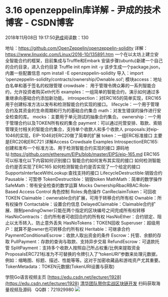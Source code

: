 
# 3.16 openzeppelin库详解 - 尹成的技术博客 - CSDN博客

2018年11月08日 19:17:50[尹成](https://me.csdn.net/yincheng01)阅读数：130


地址：https://github.com/OpenZeppelin/openzeppelin-solidity
详解：https://www.linuxidc.com/Linux/2016-10/135891.htm
一个在以太坊上建立安全智能合约的框架，目前集成与Truffle和Embark
安装步骤(ubuntu)新建一个自己的合约目录，进入合约目录
Truffle init
npm init -y 该步生成一个package.json，内置一些配置信息
npm install -E openzeppelin-solidity
导入：import ‘openzeppelin-solidity/contracts/ownership/Ownable.sol’;
模块access：地址白名单和基于签名的权限管理
crowdsale： 用于管理令牌众筹的一系列智能合约，允许投资者购买eth代币
examples：一组简单的智能合约，演示如何通过多重继承向基础合约添加新功能。
introspection：对ERC165的简单实现，ERC165用于创建标准方法以发布和检测智能合约实现的接口。
lifecycle：一个用于管理合约及其资金的生命周期和行为的基础合约集合
math：对发生错误的操作进行安全检查的库。
mocks：主要用于单元测试的抽象合约集合。
ownership：一个用于管理合约以及TOKEN所有权的集合
payment：可以通过托管安排、取款、索赔管理支付相关的智能合约集合，支持单个收款人和多个收款人
proposals:对eip-1046的实现，EIP-1046对ERC20做了简单的扩展
token：一组ERC标准接口 主要是ERC20和ERC721
详解Access
Crowdsale
Examples
IntrospectionERC165:创建和发布一个标准方法、用于检测智能合约实现的接口
源码地址:https://github.com/ethereum/EIPs/blob/master/EIPS/eip-165.md
ERC165可以标准化以下内容如何识别接口
智能合约如何发布其实现的接口
如何检测智能合约是否实现了ERC165
如何检测智能合约是否实现了一个给定的接口
SupportsInterfaceWithLookup:查找支持的接口
LifecycleDestructible:销毁合约
Pausable：可暂停
TokenDestructible：销毁token
MathMath：简单的数学操作
SafeMath：带有安全检查的数学运算
Mocks
OwnershipRbacRBAC:Role-Based Access Control 角色控制
Roles:角色操作
CanReclaimToken：可回收TOKEN
Claimable：ownerable合约扩展，可用于转移合约所有权
Ownable：所有权操作
Contactable：设置合约信息
DelayedClaimable：Claimable合约扩展、限制pendingOwner只能在两个指定的区块编号之间完成所有权转移
HasNoContracts：合约所有者可收回合约的所有权
HasNoEther：合约锁定、阻止以太币转入、防止意外丢失
HasNoTokens：TOKEN回收
Superuser：超级用户：就算不是owner也可转移合约所有权
Heritable：可继承合约
PaymentConditionalEscrow：收款人取出资金的条件
Escrow：托管、余额的存取
PullPayment：存款的查询与取款、支持异步交易
RefundEscrow：可退款托管
SplitPayment：支持多个收款人按照自己所占权重/比例来提取资金
ProposalsERC721标准为不可替换的令牌引入了“tokenURI”参数来处理元数据，例如：缩略图、标题、描述、性能等等。这对于加密收藏品和游戏资产尤其重要。
TokenMetadata：TOKEN元数据(TokenURI设置与获取)

学院Go语言视频主页
[https://edu.csdn.net/lecturer/1928](https://edu.csdn.net/lecturer/1928)
[清华团队带你实战区块链开发](https://ke.qq.com/course/337650?tuin=63946d38)
扫码获取海量视频及源码   QQ群：721929980
![](https://img-blog.csdnimg.cn/20181108132958856.jpg?x-oss-process=image/watermark,type_ZmFuZ3poZW5naGVpdGk,shadow_10,text_aHR0cHM6Ly9ibG9nLmNzZG4ubmV0L3lpbmNoZW5nMDE=,size_16,color_FFFFFF,t_70)

